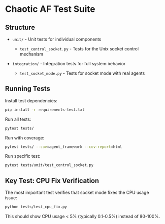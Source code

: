 # Chaotic AF Test Suite

## Structure

- `unit/` - Unit tests for individual components
  - `test_control_socket.py` - Tests for the Unix socket control mechanism
  
- `integration/` - Integration tests for full system behavior
  - `test_socket_mode.py` - Tests for socket mode with real agents

## Running Tests

Install test dependencies:
```bash
pip install -r requirements-test.txt
```

Run all tests:
```bash
pytest tests/
```

Run with coverage:
```bash
pytest tests/ --cov=agent_framework --cov-report=html
```

Run specific test:
```bash
pytest tests/unit/test_control_socket.py
```

## Key Test: CPU Fix Verification

The most important test verifies that socket mode fixes the CPU usage issue:
```bash
python tests/test_cpu_fix.py
```

This should show CPU usage < 5% (typically 0.1-0.5%) instead of 80-100%.
